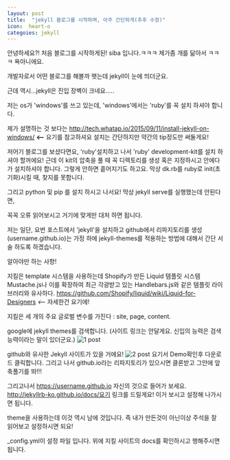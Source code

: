 ```yaml
---
layout: post
title:  "jekyll 블로그를 시작하며, 아주 간단하게(추후 수정)"
icon:  heart-o
categoies: jekyll
---
```



안녕하세요?! 처음 블로그를 시작하게된! siba 입니다.ㅋㅋㅋ 제가좀 개를 닮아서 ㅋㅋㅋ
욕아니에요.

개발자로서 어떤 블로그를 해볼까 햇는데 jekyll이 눈에 띄더군요.

근데 역시...jekyll은 진입 장벽이 크네요.....

저는 os가 'windows'를 쓰고 있는데, 'windows'에서는 'ruby'를 꼭 설치 하셔야 합니다.

제가 설명하는 것 보다는 http://tech.whatap.io/2015/09/11/install-jekyll-on-windows/ **<--** 요기를 참고하셔요
설치는 간단하지만 약간의 tip정도만 써둘게요!

저어기 블로그를 보셨다면요, 'ruby'설치하고 나서 'ruby' development-kit를 설치 하셔야 할꺼에요!
근데 이 kit의 압축을 풀 때 꼭 디렉토리를 생성 혹은 지정하시고 안에다가 설치하셔야 합니다. 그렇게 안하면
흩어지기도 하고요. 막상 dk.rb를  ruby로 init(초기화)시킬 때, 찾지를 못합니다.

그리고 python 및 pip 를 설치 하시고 나서요! 막상 jekyll serve를 실행했는데 안된다면,

꼭꼭 오류 읽어보시고 거기에 맞게만 대처 하면 됩니다.


저는 일단, 요번 포스트에서 'jekyll'을 설치하고 github에서 리파지토리를 생성(username.github.io)는 가정 하에 jekyll-themes를 적용하는 방법에 대해서 간단 서술 하도록 하겠습니다.

알아야만 하는 사항!

지킬은 template 시스템을 사용하는데 Shopify가 만든 Liquid 템플릿 시스템  Mustache.js나 이를 확장하여 최근 각광받고 있는 Handlebars.js와 같은 템플릿 라이브러리와 유사하다.
https://github.com/Shopify/liquid/wiki/Liquid-for-Designers *<--* 자세한건 요기에!

지킬은 세 개의 주요 글로벌 변수를 가진다 : site, page, content.




google에 jekyll themes를 검색합니다. (사이트 링크는 안달게요. 신입의 능력은 검색능력이라는 말이 있더군요.)
 ![1 post]({{site.baseurl}}/images/post-1-2017-09-23.png)

github와 유사한 Jekyll 사이트가 있을 거에요!
 ![2 post]({{site.baseurl}}/images/post-2-2017-09-23.jpg)
 요기서 Demo확인후 다운로드 클릭합니다. 그리고 나서 github.io라는 리파지토리가 있으시면 클론받고
 그안에 앞축풀기를 똬!!!

그리고나서 https://username.github.io 자신의 것으로 들어가 보세요. http://jekyllrb-ko.github.io/docs/요기 링크를 드릴게요! 이거 보시고 설정해 나가시면 됩니다.

theme을 사용하는데 이것 역시 남에 것입니다. 즉 내가 만든것이 아닌이상 주석을 잘 읽어보고 설정하시면 되요!

 _config.yml이 설정 파일 입니다. 위에 지킬 사이트의 docs를 확인하시고 행해주시면 됩니다.
